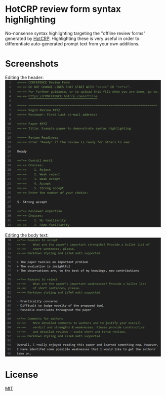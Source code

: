 # HotCRP review form syntax highlighting

No-nonsense syntax highlighting targeting the "offline review forms" generated
by [HotCRP](https://www.hotcrp.com/). Highlighting these is very useful in order
to differentiate auto-generated prompt text from your own additions.

# Screenshots

Editing the header:
![Editing the header](https://raw.githubusercontent.com/mpatelh/vscode-hotcrp-syntax/master/images/screenshot-1.png)

Editing the body text:
![Editing the body text](https://raw.githubusercontent.com/mpatelh/vscode-hotcrp-syntax/master/images/screenshot-2.png)

# License
[MIT](https://opensource.org/license/mit/)